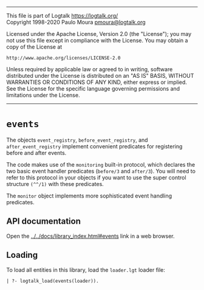 ________________________________________________________________________

This file is part of Logtalk <https://logtalk.org/>  
Copyright 1998-2020 Paulo Moura <pmoura@logtalk.org>

Licensed under the Apache License, Version 2.0 (the "License");
you may not use this file except in compliance with the License.
You may obtain a copy of the License at

    http://www.apache.org/licenses/LICENSE-2.0

Unless required by applicable law or agreed to in writing, software
distributed under the License is distributed on an "AS IS" BASIS,
WITHOUT WARRANTIES OR CONDITIONS OF ANY KIND, either express or implied.
See the License for the specific language governing permissions and
limitations under the License.
________________________________________________________________________


`events`
========

The objects `event_registry`, `before_event_registry`, and `after_event_registry`
implement convenient predicates for registering before and after events.

The code makes use of the `monitoring` built-in protocol, which declares the two
basic event handler predicates (`before/3` and `after/3`). You will need to refer
to this protocol in your objects if you want to use the super control structure
`(^^/1)` with these predicates.

The `monitor` object implements more sophisticated event handling predicates.


API documentation
-----------------

Open the [../../docs/library_index.html#events](../../docs/library_index.html#events)
link in a web browser.


Loading
-------

To load all entities in this library, load the `loader.lgt` loader file:

	| ?- logtalk_load(events(loader)).
